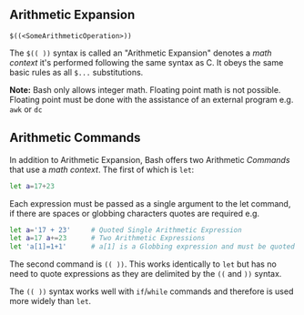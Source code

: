 ## Arithmetic Expansion
`$((<SomeArithmeticOperation>))`

The `$(( ))` syntax is called an "Arithmetic Expansion" denotes a *math context* it's performed following the same syntax as C. It obeys the same basic rules as all `$...` substitutions.

**Note:** Bash only allows integer math. Floating point math is not possible. Floating point must be done with the assistance of an external program e.g. `awk` or `dc`

## Arithmetic Commands
In addition to Arithmetic Expansion, Bash offers two Arithmetic *Commands* that use a *math context*. The first of which is `let`:
```sh
let a=17+23
```
Each expression must be passed as a single argument to the let command, if there are spaces or globbing characters quotes are required e.g.
```sh
let a='17 + 23'		# Quoted Single Arithmetic Expression
let a=17 a+=23		# Two Arithmetic Expressions
let 'a[1]=1+1'		# a[1] is a Globbing expression and must be quoted
```

The second command is `(( ))`. This works identically to `let` but has no need to quote expressions as they are delimited by the `((` and `))` syntax.

The `(( ))` syntax works well with `if`/`while` commands and therefore is used more widely than `let`.